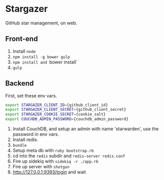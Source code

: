 # Stargazer

GitHub star management, on web.

## Front-end

1. Install `node`
2. `npm install -g bower gulp`
3. `npm install and `bower install`
4. `gulp`

## Backend

First, set these env vars.
```bash
export STARGAZER_CLIENT_ID={github_client_id}
export STARGAZER_CLIENT_SECRET={github_client_secret}
export STARGAZER_COOKIE_SECRET={cookie_salt}
export COUCHDB_ADMIN_PASSWORD={couchdb_admin_password}
```

1. Install CouchDB, and setup an admin with name 'starwarden', use the password in env vars.
2. Install redis.
3. `bundle`
4. Setup meta db with `ruby bootstrap.rb`
5. cd into the `redis` subdir and `redis-server redis.conf`
6. Fire up sidekiq with `sidekiq -r ./app.rb`
7. Fire up server with `shotgun`
8. http://127.0.0.1:9393/login and wait

